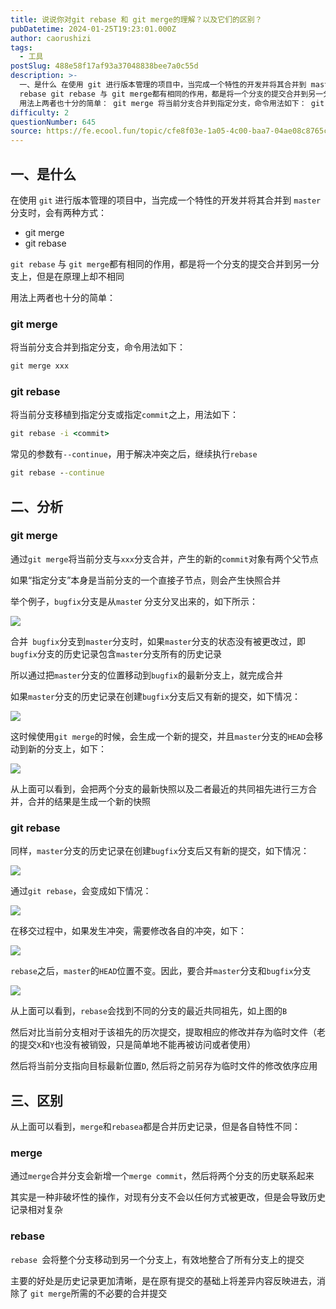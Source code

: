 ```yaml
---
title: 说说你对git rebase 和 git merge的理解？以及它们的区别？
pubDatetime: 2024-01-25T19:23:01.000Z
author: caorushizi
tags:
  - 工具
postSlug: 488e58f17af93a37048838bee7a0c55d
description: >-
  一、是什么 在使用 git 进行版本管理的项目中，当完成一个特性的开发并将其合并到 master 分支时，会有两种方式： git merge git
  rebase git rebase 与 git merge都有相同的作用，都是将一个分支的提交合并到另一分支上，但是在原理上却不相同
  用法上两者也十分的简单： git merge 将当前分支合并到指定分支，命令用法如下： git merge xxx
difficulty: 2
questionNumber: 645
source: https://fe.ecool.fun/topic/cfe8f03e-1a05-4c00-baa7-04ae08c8765c
---
```


## 一、是什么

在使用 `git` 进行版本管理的项目中，当完成一个特性的开发并将其合并到 `master` 分支时，会有两种方式：

- git merge
- git rebase

`git rebase` 与 `git merge`都有相同的作用，都是将一个分支的提交合并到另一分支上，但是在原理上却不相同

用法上两者也十分的简单：

### git merge

将当前分支合并到指定分支，命令用法如下：

```cmd
git merge xxx
```

### git rebase

将当前分支移植到指定分支或指定`commit`之上，用法如下：

```cmd
git rebase -i <commit>
```

常见的参数有`--continue`，用于解决冲突之后，继续执行`rebase`

```cmd
git rebase --continue
```

## 二、分析

### git merge

通过`git merge`将当前分支与`xxx`分支合并，产生的新的`commit`对象有两个父节点

如果“指定分支”本身是当前分支的一个直接子节点，则会产生快照合并

举个例子，`bugfix`分支是从`maste`r 分支分叉出来的，如下所示：

![](https://static.ecool.fun//article/bd7c7fd1-bd6c-400e-a46f-3eb412509b1a.png)

合并` bugfix`分支到`master`分支时，如果`master`分支的状态没有被更改过，即 `bugfix`分支的历史记录包含`master`分支所有的历史记录

所以通过把`master`分支的位置移动到`bugfix`的最新分支上，就完成合并

如果`master`分支的历史记录在创建`bugfix`分支后又有新的提交，如下情况：

![](https://static.ecool.fun//article/e78468a9-2f89-4c19-8799-28bf0813ddf0.png)

这时候使用`git merge`的时候，会生成一个新的提交，并且`master`分支的`HEAD`会移动到新的分支上，如下：

![](https://static.ecool.fun//article/bb9bacf3-0abc-4150-8e98-2948a00d1ce5.png)

从上面可以看到，会把两个分支的最新快照以及二者最近的共同祖先进行三方合并，合并的结果是生成一个新的快照

### git rebase

同样，`master`分支的历史记录在创建`bugfix`分支后又有新的提交，如下情况：

![](https://static.ecool.fun//article/f76cf1d5-4d1c-4b96-8df0-c951db3b69cf.png)

通过`git rebase`，会变成如下情况：

![](https://static.ecool.fun//article/3bf8acbb-4116-413d-9669-94b278264b8d.png)

在移交过程中，如果发生冲突，需要修改各自的冲突，如下：

![](https://static.ecool.fun//article/ee94caba-cb56-46c7-8c3a-d8736204371e.png)

`rebase`之后，`master`的`HEAD`位置不变。因此，要合并`master`分支和`bugfix`分支

![](https://static.ecool.fun//article/23f17601-8d8a-48c2-8ced-5c21739a2bb6.png)

从上面可以看到，`rebase`会找到不同的分支的最近共同祖先，如上图的`B`

然后对比当前分支相对于该祖先的历次提交，提取相应的修改并存为临时文件（老的提交`X`和`Y`也没有被销毁，只是简单地不能再被访问或者使用）

然后将当前分支指向目标最新位置`D`, 然后将之前另存为临时文件的修改依序应用

## 三、区别

从上面可以看到，`merge`和`rebasea`都是合并历史记录，但是各自特性不同：

### merge

通过`merge`合并分支会新增一个`merge commit`，然后将两个分支的历史联系起来

其实是一种非破坏性的操作，对现有分支不会以任何方式被更改，但是会导致历史记录相对复杂

### rebase

`rebase `会将整个分支移动到另一个分支上，有效地整合了所有分支上的提交

主要的好处是历史记录更加清晰，是在原有提交的基础上将差异内容反映进去，消除了 `git merge`所需的不必要的合并提交
